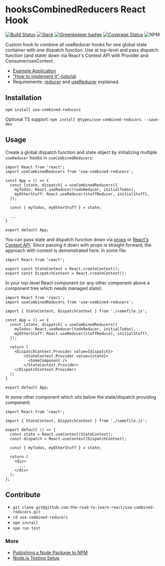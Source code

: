 # hooksCombinedReducers React Hook

[![Build Status](https://travis-ci.org/the-road-to-learn-react/use-combined-reducers.svg?branch=master)](https://travis-ci.org/the-road-to-learn-react/use-combined-reducers) [![Slack](https://slack-the-road-to-learn-react.wieruch.com/badge.svg)](https://slack-the-road-to-learn-react.wieruch.com/) [![Greenkeeper badge](https://badges.greenkeeper.io/the-road-to-learn-react/use-combined-reducers.svg)](https://greenkeeper.io/) [![Coverage Status](https://coveralls.io/repos/github/the-road-to-learn-react/use-combined-reducers/badge.svg?branch=master)](https://coveralls.io/github/the-road-to-learn-react/use-combined-reducers?branch=master) ![NPM](https://img.shields.io/npm/l/use-combined-reducers.svg)

Custom hook to combine all useReducer hooks for one global state container with one dispatch function. Use at top-level and pass dispatch function (and state) down via React's Context API with Provider and Consumer/useContext.

* [Example Application](https://github.com/the-road-to-learn-react/react-with-redux-philosophy)
* ["How to implement it"-tutorial](https://www.robinwieruch.de/redux-with-react-hooks/).
* Requirements: [reducer](https://www.robinwieruch.de/javascript-reducer/) and [useReducer](https://www.robinwieruch.de/react-usereducer-hook/) explained.

## Installation

`npm install use-combined-reducers`

Optional TS support: `npm install @types/use-combined-reducers --save-dev`

## Usage

Create a global dispatch function and state object by initializing multiple `useReducer` hooks in `useCombinedReducers`:

```
import React from 'react';
import useCombinedReducers from 'use-combined-reducers';

const App = () => {
  const [state, dispatch] = useCombinedReducers({
    myTodos: React.useReducer(todoReducer, initialTodos),
    myOtherStuff: React.useReducer(stuffReducer, initialStuff),
  });

  const { myTodos, myOtherStuff } = state;

  ...
}

export default App;
```

You can pass state and dispatch function down via [props](https://www.robinwieruch.de/react-pass-props-to-component/) or [React's Context API](https://www.robinwieruch.de/react-context-api/). Since passing it down with props is straight forward, the approach with context is demonstrated here. In some file:

```
import React from 'react';

export const StateContext = React.createContext();
export const DispatchContext = React.createContext();
```

In your top-level React component (or any other component above a component tree which needs managed state):

```
import React from 'react';
import useCombinedReducers from 'use-combined-reducers';

import { StateContext, DispatchContext } from './somefile.js'; 

const App = () => {
  const [state, dispatch] = useCombinedReducers({
    myTodos: React.useReducer(todoReducer, initialTodos),
    myOtherStuff: React.useReducer(stuffReducer, initialStuff),
  });

  return (
    <DispatchContext.Provider value={dispatch}>
        <StateContext.Provider value={state}>
          <SomeComponent />
        </StateContext.Provider>
    </DispatchContext.Provider>
  );
}

export default App;
```

In some other component which sits below the state/dispatch providing component:

```
import React from 'react';

import { StateContext, DispatchContext } from './somefile.js'; 

export default () => {
  const state = React.useContext(StateContext);
  const dispatch = React.useContext(DispatchContext);
  
  const { myTodos, myOtherStuff } = state; 

  return (
    <div>
      ...
    </div>
  );
};
```

## Contribute

* `git clone git@github.com:the-road-to-learn-react/use-combined-reducers.git`
* `cd use-combined-reducers`
* `npm install`
* `npm run test`

### More

* [Publishing a Node Package to NPM](https://www.robinwieruch.de/publish-npm-package-node/)
* [Node.js Testing Setup](https://www.robinwieruch.de/node-js-testing-mocha-chai/)